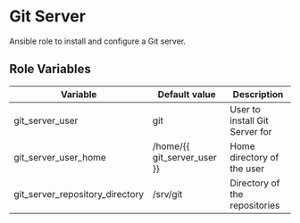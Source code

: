 # Git Server

Ansible role to install and configure a Git server.

## Role Variables

| Variable                        | Default value               | Description                    |
| ------------------------------- | --------------------------- | ------------------------------ |
| git_server_user                 | git                         | User to install Git Server for |
| git_server_user_home            | /home/{{ git_server_user }} | Home directory of the user     |
| git_server_repository_directory | /srv/git                    | Directory of the repositories  |
